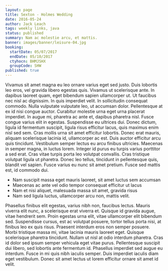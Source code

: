 ```yaml
---
layout: page
title: Sexton - Holmes Wedding
date: 2016-05-24
author: Jack Leach
tags: weekly links, java
status: published
summary: Nam ac molestie arcu, et mattis.
banner: images/banner/leisure-04.jpg
booking:
  startDate: 05/07/2017
  endDate: 05/10/2017
  ctyhocn: BHMJSHX
  groupCode: SHW
published: true
---
```

Vivamus sit amet magna eu leo ornare varius eget sed justo. Duis lobortis leo eros, vel gravida libero egestas quis. Vivamus ut scelerisque ante. In dapibus laoreet quam, eget bibendum sapien ullamcorper ut. Ut faucibus nec nisl ac dignissim. In quis imperdiet velit. In sollicitudin consequat commodo. Nulla vulputate vulputate leo, ut accumsan dolor. Pellentesque at ex id nisi congue auctor. Curabitur molestie urna eget urna placerat imperdiet. In augue mi, pharetra ac ante et, dapibus pharetra nisl. Fusce congue varius elit in egestas. Suspendisse eu ultrices dui. Donec dictum, ligula id fermentum suscipit, ligula risus efficitur lacus, quis maximus enim nisl sed sem. Cras mollis urna sit amet efficitur lobortis. Donec erat mauris, aliquam scelerisque lacinia id, ullamcorper ac est.
Duis auctor efficitur arcu quis tincidunt. Vestibulum semper lectus eu arcu finibus ultricies. Maecenas in semper magna, in luctus lorem. Integer id purus eu turpis varius porttitor a sed erat. Cras vitae turpis porta leo volutpat convallis. Cras tristique volutpat ligula ut pharetra. Donec leo tellus, tincidunt in pellentesque quis, blandit vel sapien. Fusce varius eu nunc sit amet pretium. Fusce sed mattis est, id commodo dui.

* Nam suscipit massa eget mauris laoreet, sit amet luctus sem accumsan
* Maecenas ac ante vel odio tempor consequat efficitur ut lacus
* Nam et nisi aliquet, malesuada massa sit amet, gravida risus
* Nam sed ligula luctus, ullamcorper arcu non, mattis velit.

Phasellus finibus elit egestas, varius nibh non, faucibus lectus. Mauris viverra elit nunc, a scelerisque erat viverra et. Quisque id gravida augue, vitae hendrerit sem. Proin egestas urna elit, vitae ullamcorper elit bibendum sed. Suspendisse cursus, est ac volutpat posuere, tortor tellus porta nisi, at finibus leo ex quis risus. Praesent interdum eros non semper posuere. Morbi tristique massa mi, vitae lacinia mauris laoreet eget. Quisque scelerisque pharetra tincidunt. Nullam ut nisl at odio interdum pharetra. Cras id dolor sed ipsum semper vehicula eget vitae purus. Pellentesque suscipit dui libero, sed lobortis ante fermentum id. Phasellus imperdiet sed augue eu interdum. Fusce in mi quis nibh iaculis semper. Duis imperdiet iaculis diam eget vestibulum. Donec sit amet lectus ut lorem efficitur ornare sit amet id velit.

